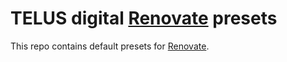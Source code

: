 # TELUS digital [Renovate][] presets

This repo contains default presets for [Renovate][].

[Renovate]: https://renovateapp.com
